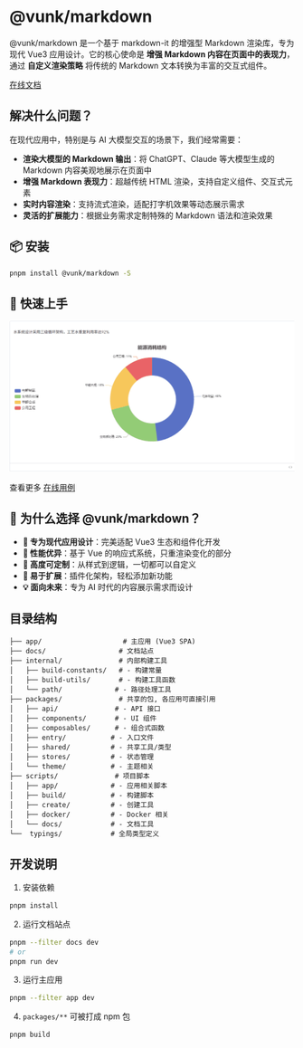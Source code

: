 # @vunk/markdown

@vunk/markdown 是一个基于 markdown-it 的增强型 Markdown 渲染库，专为现代 Vue3 应用设计。它的核心使命是 **增强 Markdown 内容在页面中的表现力**，通过 **自定义渲染策略** 将传统的 Markdown 文本转换为丰富的交互式组件。


[在线文档](https://eralchen.github.io/vunk-markdown/zh-CN/guide/introduction)


## 解决什么问题？

在现代应用中，特别是与 AI 大模型交互的场景下，我们经常需要：

- **渲染大模型的 Markdown 输出**：将 ChatGPT、Claude 等大模型生成的 Markdown 内容美观地展示在页面中
- **增强 Markdown 表现力**：超越传统 HTML 渲染，支持自定义组件、交互式元素
- **实时内容渲染**：支持流式渲染，适配打字机效果等动态展示需求
- **灵活的扩展能力**：根据业务需求定制特殊的 Markdown 语法和渲染效果


## 📦 安装

```bash
pnpm install @vunk/markdown -S
```


## 🚀 快速上手

![pierender](./pierender.gif)



查看更多 [在线用例](https://eralchen.github.io/vunk-markdown/zh-CN/guide/example-yaml)



## 🌟 为什么选择 @vunk/markdown？

- **🎯 专为现代应用设计**：完美适配 Vue3 生态和组件化开发
- **🚀 性能优异**：基于 Vue 的响应式系统，只重渲染变化的部分
- **🎨 高度可定制**：从样式到逻辑，一切都可以自定义
- **🔌 易于扩展**：插件化架构，轻松添加新功能
- **💡 面向未来**：专为 AI 时代的内容展示需求而设计



## 目录结构

```
├── app/                    # 主应用 (Vue3 SPA)
├── docs/                  # 文档站点
├── internal/              # 内部构建工具
│   ├── build-constants/   # - 构建常量
│   ├── build-utils/       # - 构建工具函数
│   └── path/             # - 路径处理工具
├── packages/              # 共享的包, 各应用可直接引用
│   ├── api/              # - API 接口
│   ├── components/       # - UI 组件
│   ├── composables/      # - 组合式函数
│   ├── entry/           # - 入口文件
│   ├── shared/          # - 共享工具/类型
│   ├── stores/          # - 状态管理
│   └── theme/           # - 主题相关
├── scripts/              # 项目脚本
│   ├── app/             # - 应用相关脚本
│   ├── build/           # - 构建脚本
│   ├── create/          # - 创建工具
│   ├── docker/          # - Docker 相关
│   └── docs/            # - 文档工具
└──  typings/            # 全局类型定义
```




## 开发说明

1. 安装依赖
```bash
pnpm install
```


2. 运行文档站点
```bash
pnpm --filter docs dev
# or
pnpm run dev
```

3. 运行主应用
```bash
pnpm --filter app dev
```

4. `packages/**` 可被打成 npm 包

```bash
pnpm build
```

